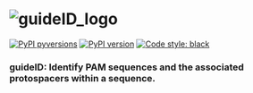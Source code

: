 # ![guideID_logo](/docs/images/guideID.logo.svg)


[![PyPI pyversions](https://img.shields.io/pypi/pyversions/guideID.svg)](https://pypi.python.org/pypi/guideID/)
[![PyPI version](https://badge.fury.io/py/guideID.svg)](https://badge.fury.io/py/guideID)
[![Code style: black](https://img.shields.io/badge/code%20style-black-000000.svg)](https://github.com/psf/black)

### guideID: Identify PAM sequences and the associated protospacers within a sequence. 
